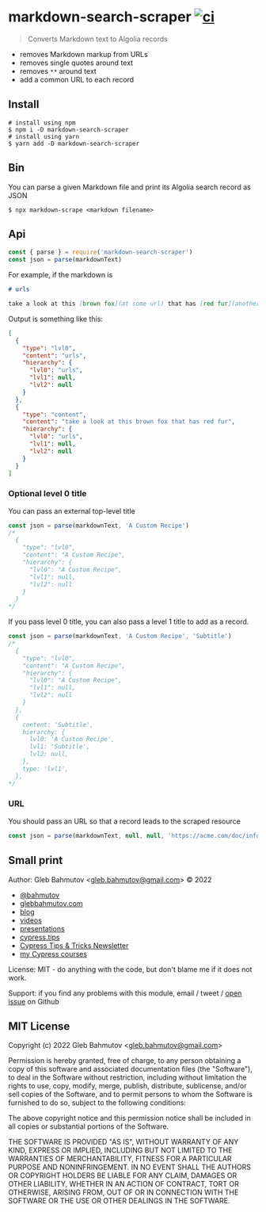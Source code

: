 # markdown-search-scraper [![ci](https://github.com/bahmutov/markdown-search-scraper/actions/workflows/ci.yml/badge.svg?branch=main)](https://github.com/bahmutov/markdown-search-scraper/actions/workflows/ci.yml)

> Converts Markdown text to Algolia records

- removes Markdown markup from URLs
- removes single quotes around text
- removes `**` around text
- add a common URL to each record

## Install

```
# install using npm
$ npm i -D markdown-search-scraper
# install using yarn
$ yarn add -D markdown-search-scraper
```

## Bin

You can parse a given Markdown file and print its Algolia search record as JSON

```
$ npx markdown-scrape <markdown filename>
```

## Api

```js
const { parse } = require('markdown-search-scraper')
const json = parse(markdownText)
```

For example, if the markdown is

```md
# urls

take a look at this [brown fox](at some url) that has [red fur](another url)
```

Output is something like this:

```json
[
  {
    "type": "lvl0",
    "content": "urls",
    "hierarchy": {
      "lvl0": "urls",
      "lvl1": null,
      "lvl2": null
    }
  },
  {
    "type": "content",
    "content": "take a look at this brown fox that has red fur",
    "hierarchy": {
      "lvl0": "urls",
      "lvl1": null,
      "lvl2": null
    }
  }
]
```

### Optional level 0 title

You can pass an external top-level title

```js
const json = parse(markdownText, 'A Custom Recipe')
/*
  {
    "type": "lvl0",
    "content": "A Custom Recipe",
    "hierarchy": {
      "lvl0": "A Custom Recipe",
      "lvl1": null,
      "lvl2": null
    }
  }
*/
```

If you pass level 0 title, you can also pass a level 1 title to add as a record.

```js
const json = parse(markdownText, 'A Custom Recipe', 'Subtitle')
/*
  {
    "type": "lvl0",
    "content": "A Custom Recipe",
    "hierarchy": {
      "lvl0": "A Custom Recipe",
      "lvl1": null,
      "lvl2": null
    }
  },
  {
    content: 'Subtitle',
    hierarchy: {
      lvl0: 'A Custom Recipe',
      lvl1: 'Subtitle',
      lvl2: null,
    },
    type: 'lvl1',
  },
*/
```

### URL

You should pass an URL so that a record leads to the scraped resource

```js
const json = parse(markdownText, null, null, 'https://acme.com/doc/info')
```

## Small print

Author: Gleb Bahmutov &lt;gleb.bahmutov@gmail.com&gt; &copy; 2022

- [@bahmutov](https://twitter.com/bahmutov)
- [glebbahmutov.com](https://glebbahmutov.com)
- [blog](https://glebbahmutov.com/blog)
- [videos](https://www.youtube.com/glebbahmutov)
- [presentations](https://slides.com/bahmutov)
- [cypress.tips](https://cypress.tips)
- [Cypress Tips & Tricks Newsletter](https://cypresstips.substack.com/)
- [my Cypress courses](https://cypress.tips/courses)

License: MIT - do anything with the code, but don't blame me if it does not work.

Support: if you find any problems with this module, email / tweet /
[open issue](https://github.com/bahmutov/markdown-search-scraper/issues) on Github

## MIT License

Copyright (c) 2022 Gleb Bahmutov &lt;gleb.bahmutov@gmail.com&gt;

Permission is hereby granted, free of charge, to any person
obtaining a copy of this software and associated documentation
files (the "Software"), to deal in the Software without
restriction, including without limitation the rights to use,
copy, modify, merge, publish, distribute, sublicense, and/or sell
copies of the Software, and to permit persons to whom the
Software is furnished to do so, subject to the following
conditions:

The above copyright notice and this permission notice shall be
included in all copies or substantial portions of the Software.

THE SOFTWARE IS PROVIDED "AS IS", WITHOUT WARRANTY OF ANY KIND,
EXPRESS OR IMPLIED, INCLUDING BUT NOT LIMITED TO THE WARRANTIES
OF MERCHANTABILITY, FITNESS FOR A PARTICULAR PURPOSE AND
NONINFRINGEMENT. IN NO EVENT SHALL THE AUTHORS OR COPYRIGHT
HOLDERS BE LIABLE FOR ANY CLAIM, DAMAGES OR OTHER LIABILITY,
WHETHER IN AN ACTION OF CONTRACT, TORT OR OTHERWISE, ARISING
FROM, OUT OF OR IN CONNECTION WITH THE SOFTWARE OR THE USE OR
OTHER DEALINGS IN THE SOFTWARE.
